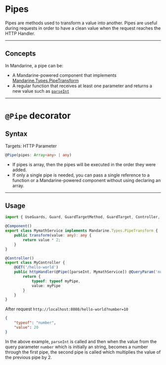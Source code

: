 # Pipes
Pipes are methods used to transform a value into another. Pipes are useful during requests in order to have a clean value when the request reaches the HTTP Handler.

------

## Concepts
In Mandarine, a pipe can be:
- A Mandarine-powered component that implements [Mandarine.Types.PipeTransform](https://doc.deno.land/https/raw.githubusercontent.com/mandarineorg/mandarinets/master/main-core/Mandarine.commonInterfaces.ns.ts#MandarineCommonInterfaces.PipeTransform)
- A regular function that receives at least one parameter and returns a new value such as [`parseInt`](https://developer.mozilla.org/en-US/docs/Web/JavaScript/Reference/Global_Objects/parseInt)

---------

# `@Pipe` decorator

## Syntax
Targets: HTTP Parameter
```typescript
@Pipe(pipes: Array<any> | any)
```

- If pipes is array, then the pipes will be executed in the order they were added.
- If only a single pipe is needed, you can pass a single reference to a function or a Mandarine-powered component without using declaring an array.

------------

## Usage
```typescript
import { UseGuards, Guard, GuardTargetMethod, GuardTarget, Controller, GET } from "https://deno.land/x/mandarinets@v2.2.1/mod.ts";

@Component()
export class MymathService implements Mandarine.Types.PipeTransform {
    public transform(value: any): any {
        return value * 2;
    }
}

@Controller()
export class MyController {
    @GET('/hello-world')
    public httpHandler(@Pipe([parseInt, MymathService]) @QueryParam('number') myPipe: number) {
        return {
            typeof: typeof myPipe,
            value: myPipe
        }
    }
}
```
After request `http://localhost:8080/hello-world?number=10`
```json
{
    "typeof": "number",
    "value": 20
}
```

In the above example, `parseInt` is called and then when the value from the query parameter `number` which is initially an string, becomes a number through the first pipe, the second pipe is called which multiplies the value of the previous pipe by 2.

